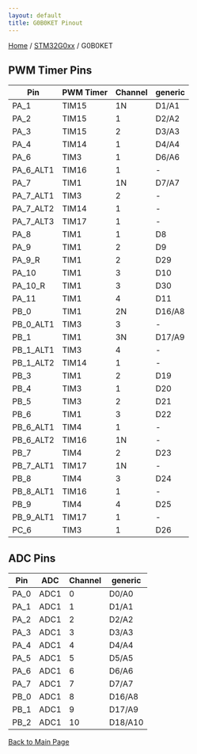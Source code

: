 ```yaml
---
layout: default
title: G0B0KET Pinout
---
```


[Home](../../index.md) / [STM32G0xx](../index.md) / G0B0KET

## PWM Timer Pins

| Pin | PWM Timer | Channel | generic |
| --- | --- | --- | --- |
| PA_1 | TIM15 | 1N | D1/A1 |
| PA_2 | TIM15 | 1 | D2/A2 |
| PA_3 | TIM15 | 2 | D3/A3 |
| PA_4 | TIM14 | 1 | D4/A4 |
| PA_6 | TIM3 | 1 | D6/A6 |
| PA_6_ALT1 | TIM16 | 1 | - |
| PA_7 | TIM1 | 1N | D7/A7 |
| PA_7_ALT1 | TIM3 | 2 | - |
| PA_7_ALT2 | TIM14 | 1 | - |
| PA_7_ALT3 | TIM17 | 1 | - |
| PA_8 | TIM1 | 1 | D8 |
| PA_9 | TIM1 | 2 | D9 |
| PA_9_R | TIM1 | 2 | D29 |
| PA_10 | TIM1 | 3 | D10 |
| PA_10_R | TIM1 | 3 | D30 |
| PA_11 | TIM1 | 4 | D11 |
| PB_0 | TIM1 | 2N | D16/A8 |
| PB_0_ALT1 | TIM3 | 3 | - |
| PB_1 | TIM1 | 3N | D17/A9 |
| PB_1_ALT1 | TIM3 | 4 | - |
| PB_1_ALT2 | TIM14 | 1 | - |
| PB_3 | TIM1 | 2 | D19 |
| PB_4 | TIM3 | 1 | D20 |
| PB_5 | TIM3 | 2 | D21 |
| PB_6 | TIM1 | 3 | D22 |
| PB_6_ALT1 | TIM4 | 1 | - |
| PB_6_ALT2 | TIM16 | 1N | - |
| PB_7 | TIM4 | 2 | D23 |
| PB_7_ALT1 | TIM17 | 1N | - |
| PB_8 | TIM4 | 3 | D24 |
| PB_8_ALT1 | TIM16 | 1 | - |
| PB_9 | TIM4 | 4 | D25 |
| PB_9_ALT1 | TIM17 | 1 | - |
| PC_6 | TIM3 | 1 | D26 |


## ADC Pins

| Pin | ADC | Channel | generic |
| --- | --- | --- | --- |
| PA_0 | ADC1 | 0 | D0/A0 |
| PA_1 | ADC1 | 1 | D1/A1 |
| PA_2 | ADC1 | 2 | D2/A2 |
| PA_3 | ADC1 | 3 | D3/A3 |
| PA_4 | ADC1 | 4 | D4/A4 |
| PA_5 | ADC1 | 5 | D5/A5 |
| PA_6 | ADC1 | 6 | D6/A6 |
| PA_7 | ADC1 | 7 | D7/A7 |
| PB_0 | ADC1 | 8 | D16/A8 |
| PB_1 | ADC1 | 9 | D17/A9 |
| PB_2 | ADC1 | 10 | D18/A10 |


[Back to Main Page](../../index.md)